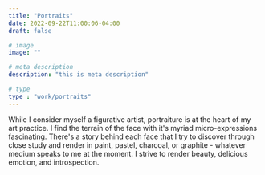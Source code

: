 ```yaml
---
title: "Portraits"
date: 2022-09-22T11:00:06-04:00
draft: false

# image
image: ""

# meta description
description: "this is meta description"

# type
type : "work/portraits"
---
```


While I consider myself a figurative artist, portraiture is at the heart of my art practice. I find the terrain of the face with it's myriad micro-expressions fascinating. There's a story behind each face that I try to discover through close study and render in paint, pastel, charcoal, or graphite - whatever medium speaks to me at the moment. I strive to render beauty, delicious emotion, and introspection.